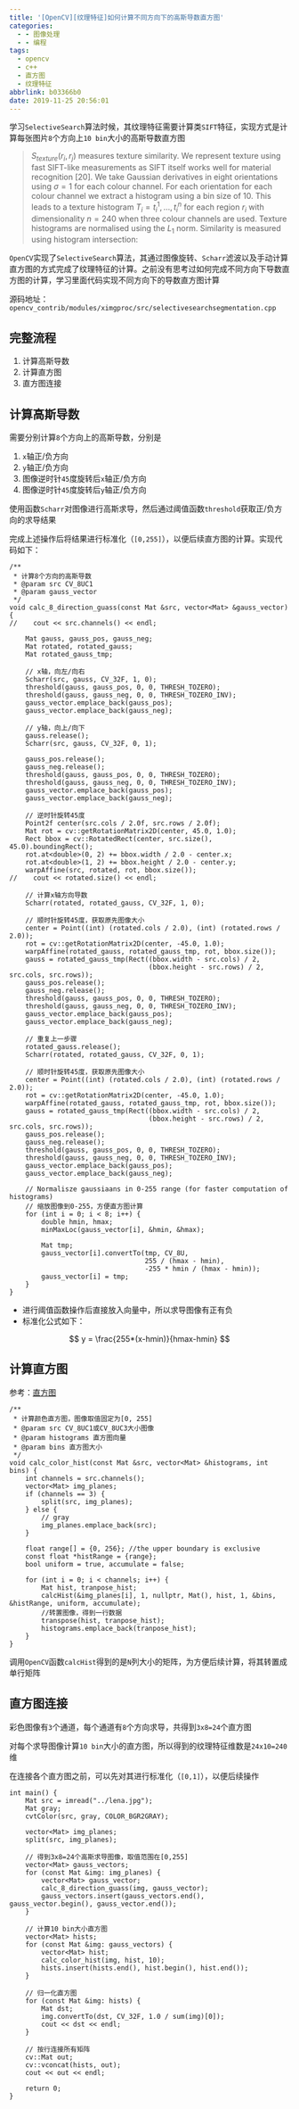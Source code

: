 ```yaml
---
title: '[OpenCV][纹理特征]如何计算不同方向下的高斯导数直方图'
categories:
  - - 图像处理
  - - 编程
tags:
  - opencv
  - c++
  - 直方图
  - 纹理特征
abbrlink: b03366b0
date: 2019-11-25 20:56:01
---
```


学习`SelectiveSearch`算法时候，其纹理特征需要计算类`SIFT`特征，实现方式是计算每张图片`8`个方向上`10 bin`大小的高斯导数直方图

>$S_{texture}(r_{i}, r_{j})$ measures texture similarity. We represent texture using fast SIFT-like measurements as SIFT itself works well for material recognition [20]. We take Gaussian derivatives in eight orientations using $σ = 1$ for each colour channel. For each orientation for each colour channel we extract a histogram using a bin size of 10. This leads to a texture histogram $T_{i} = {t_{i}^{1}, ..., t_{i}^{n}}$ for each region $r_{i}$ with dimensionality $n = 240$ when three colour channels are used. Texture histograms are normalised using the $L_{1}$ norm. Similarity is measured using histogram intersection:

`OpenCV`实现了`SelectiveSearch`算法，其通过图像旋转、`Scharr`滤波以及手动计算直方图的方式完成了纹理特征的计算。之前没有思考过如何完成不同方向下导数直方图的计算，学习里面代码实现不同方向下的导数直方图计算

源码地址：`opencv_contrib/modules/ximgproc/src/selectivesearchsegmentation.cpp`

## 完整流程

1. 计算高斯导数
2. 计算直方图
3. 直方图连接

## 计算高斯导数

需要分别计算`8`个方向上的高斯导数，分别是

1. `x`轴正/负方向
2. `y`轴正/负方向
3. 图像逆时针`45`度旋转后`x`轴正/负方向
4. 图像逆时针`45`度旋转后`y`轴正/负方向

使用函数`Scharr`对图像进行高斯求导，然后通过阈值函数`threshold`获取正/负方向的求导结果

完成上述操作后将结果进行标准化（`[0,255]`），以便后续直方图的计算。实现代码如下：

```
/**
 * 计算8个方向的高斯导数
 * @param src CV_8UC1
 * @param gauss_vector
 */
void calc_8_direction_guass(const Mat &src, vector<Mat> &gauss_vector) {
//    cout << src.channels() << endl;

    Mat gauss, gauss_pos, gauss_neg;
    Mat rotated, rotated_gauss;
    Mat rotated_gauss_tmp;

    // x轴，向左/向右
    Scharr(src, gauss, CV_32F, 1, 0);
    threshold(gauss, gauss_pos, 0, 0, THRESH_TOZERO);
    threshold(gauss, gauss_neg, 0, 0, THRESH_TOZERO_INV);
    gauss_vector.emplace_back(gauss_pos);
    gauss_vector.emplace_back(gauss_neg);

    // y轴，向上/向下
    gauss.release();
    Scharr(src, gauss, CV_32F, 0, 1);

    gauss_pos.release();
    gauss_neg.release();
    threshold(gauss, gauss_pos, 0, 0, THRESH_TOZERO);
    threshold(gauss, gauss_neg, 0, 0, THRESH_TOZERO_INV);
    gauss_vector.emplace_back(gauss_pos);
    gauss_vector.emplace_back(gauss_neg);

    // 逆时针旋转45度
    Point2f center(src.cols / 2.0f, src.rows / 2.0f);
    Mat rot = cv::getRotationMatrix2D(center, 45.0, 1.0);
    Rect bbox = cv::RotatedRect(center, src.size(), 45.0).boundingRect();
    rot.at<double>(0, 2) += bbox.width / 2.0 - center.x;
    rot.at<double>(1, 2) += bbox.height / 2.0 - center.y;
    warpAffine(src, rotated, rot, bbox.size());
//    cout << rotated.size() << endl;

    // 计算x轴方向导数
    Scharr(rotated, rotated_gauss, CV_32F, 1, 0);

    // 顺时针旋转45度，获取原先图像大小
    center = Point((int) (rotated.cols / 2.0), (int) (rotated.rows / 2.0));
    rot = cv::getRotationMatrix2D(center, -45.0, 1.0);
    warpAffine(rotated_gauss, rotated_gauss_tmp, rot, bbox.size());
    gauss = rotated_gauss_tmp(Rect((bbox.width - src.cols) / 2,
                                   (bbox.height - src.rows) / 2, src.cols, src.rows));
    gauss_pos.release();
    gauss_neg.release();
    threshold(gauss, gauss_pos, 0, 0, THRESH_TOZERO);
    threshold(gauss, gauss_neg, 0, 0, THRESH_TOZERO_INV);
    gauss_vector.emplace_back(gauss_pos);
    gauss_vector.emplace_back(gauss_neg);

    // 重复上一步骤
    rotated_gauss.release();
    Scharr(rotated, rotated_gauss, CV_32F, 0, 1);

    // 顺时针旋转45度，获取原先图像大小
    center = Point((int) (rotated.cols / 2.0), (int) (rotated.rows / 2.0));
    rot = cv::getRotationMatrix2D(center, -45.0, 1.0);
    warpAffine(rotated_gauss, rotated_gauss_tmp, rot, bbox.size());
    gauss = rotated_gauss_tmp(Rect((bbox.width - src.cols) / 2,
                                   (bbox.height - src.rows) / 2, src.cols, src.rows));
    gauss_pos.release();
    gauss_neg.release();
    threshold(gauss, gauss_pos, 0, 0, THRESH_TOZERO);
    threshold(gauss, gauss_neg, 0, 0, THRESH_TOZERO_INV);
    gauss_vector.emplace_back(gauss_pos);
    gauss_vector.emplace_back(gauss_neg);

    // Normalisze gaussiaans in 0-255 range (for faster computation of histograms)
    // 缩放图像到0-255，方便直方图计算
    for (int i = 0; i < 8; i++) {
        double hmin, hmax;
        minMaxLoc(gauss_vector[i], &hmin, &hmax);

        Mat tmp;
        gauss_vector[i].convertTo(tmp, CV_8U,
                                  255 / (hmax - hmin),
                                  -255 * hmin / (hmax - hmin));
        gauss_vector[i] = tmp;
    }
}
```

* 进行阈值函数操作后直接放入向量中，所以求导图像有正有负
* 标准化公式如下：

$$
y = \frac{255*(x-hmin)}{hmax-hmin}
$$

## 计算直方图

参考：[直方图](https://www.zhujian.tech/posts/f1eacfb6.html#more)

```
/**
 * 计算颜色直方图，图像取值固定为[0, 255]
 * @param src CV_8UC1或CV_8UC3大小图像
 * @param histograms 直方图向量
 * @param bins 直方图大小
 */
void calc_color_hist(const Mat &src, vector<Mat> &histograms, int bins) {
    int channels = src.channels();
    vector<Mat> img_planes;
    if (channels == 3) {
        split(src, img_planes);
    } else {
        // gray
        img_planes.emplace_back(src);
    }

    float range[] = {0, 256}; //the upper boundary is exclusive
    const float *histRange = {range};
    bool uniform = true, accumulate = false;

    for (int i = 0; i < channels; i++) {
        Mat hist, tranpose_hist;
        calcHist(&img_planes[i], 1, nullptr, Mat(), hist, 1, &bins, &histRange, uniform, accumulate);
        //转置图像，得到一行数据
        transpose(hist, tranpose_hist);
        histograms.emplace_back(tranpose_hist);
    }
}
```

调用`OpenCV`函数`calcHist`得到的是`N`列大小的矩阵，为方便后续计算，将其转置成单行矩阵

## 直方图连接

彩色图像有`3`个通道，每个通道有`8`个方向求导，共得到`3x8=24`个直方图

对每个求导图像计算`10 bin`大小的直方图，所以得到的纹理特征维数是`24x10=240`维

在连接各个直方图之前，可以先对其进行标准化（`[0,1]`），以便后续操作

```
int main() {
    Mat src = imread("../lena.jpg");
    Mat gray;
    cvtColor(src, gray, COLOR_BGR2GRAY);

    vector<Mat> img_planes;
    split(src, img_planes);

    // 得到3x8=24个高斯求导图像，取值范围在[0,255]
    vector<Mat> gauss_vectors;
    for (const Mat &img: img_planes) {
        vector<Mat> gauss_vector;
        calc_8_direction_guass(img, gauss_vector);
        gauss_vectors.insert(gauss_vectors.end(), gauss_vector.begin(), gauss_vector.end());
    }

    // 计算10 bin大小直方图
    vector<Mat> hists;
    for (const Mat &img: gauss_vectors) {
        vector<Mat> hist;
        calc_color_hist(img, hist, 10);
        hists.insert(hists.end(), hist.begin(), hist.end());
    }

    // 归一化直方图
    for (const Mat &img: hists) {
        Mat dst;
        img.convertTo(dst, CV_32F, 1.0 / sum(img)[0]);
        cout << dst << endl;
    }

    // 按行连接所有矩阵
    cv::Mat out;
    cv::vconcat(hists, out);
    cout << out << endl;

    return 0;
}
```